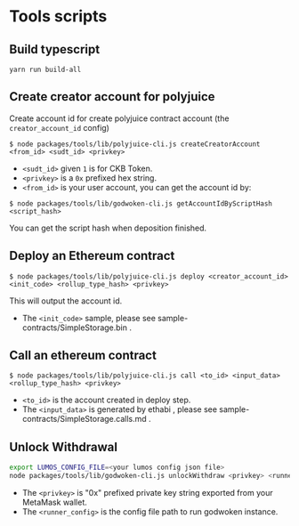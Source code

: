 
# Tools scripts

## Build typescript

```
yarn run build-all
```

## Create creator account for polyjuice

Create account id for create polyjuice contract account (the `creator_account_id` config)
```
$ node packages/tools/lib/polyjuice-cli.js createCreatorAccount <from_id> <sudt_id> <privkey>
```
* `<sudt_id>` given `1` is for CKB Token.
* `<privkey>` is a `0x` prefixed hex string.
* `<from_id>` is your user account, you can get the account id by:

```
$ node packages/tools/lib/godwoken-cli.js getAccountIdByScriptHash <script_hash>
```

You can get the script hash when deposition finished.

## Deploy an Ethereum contract

```
$ node packages/tools/lib/polyjuice-cli.js deploy <creator_account_id> <init_code> <rollup_type_hash> <privkey>
```

This will output the account id.

* The `<init_code>` sample, please see sample-contracts/SimpleStorage.bin .

## Call an ethereum contract

```
$ node packages/tools/lib/polyjuice-cli.js call <to_id> <input_data> <rollup_type_hash> <privkey>
```

* `<to_id>` is the account created in deploy step.
* The `<input_data>` is generated by ethabi , please see sample-contracts/SimpleStorage.calls.md .


## Unlock Withdrawal

```bash
export LUMOS_CONFIG_FILE=<your lumos config json file>
node packages/tools/lib/godwoken-cli.js unlockWithdraw <privkey> <runner_config>
```

* The `<privkey>` is "0x" prefixed private key string exported from your MetaMask wallet.
* The `<runner_config>` is the config file path to run godwoken instance.
